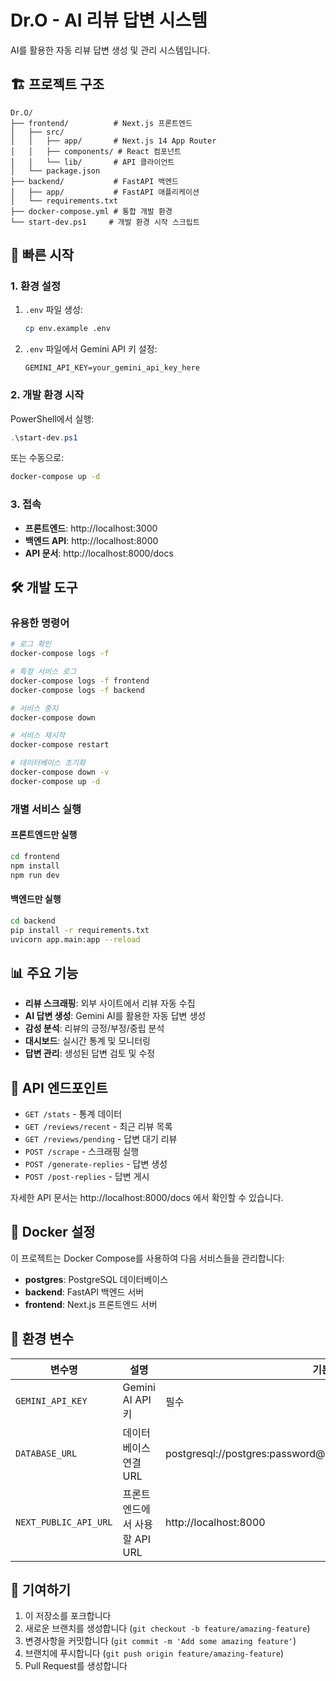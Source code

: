 # Dr.O - AI 리뷰 답변 시스템

AI를 활용한 자동 리뷰 답변 생성 및 관리 시스템입니다.

## 🏗️ 프로젝트 구조

```
Dr.O/
├── frontend/          # Next.js 프론트엔드
│   ├── src/
│   │   ├── app/       # Next.js 14 App Router
│   │   ├── components/ # React 컴포넌트
│   │   └── lib/       # API 클라이언트
│   └── package.json
├── backend/           # FastAPI 백엔드
│   ├── app/           # FastAPI 애플리케이션
│   └── requirements.txt
├── docker-compose.yml # 통합 개발 환경
└── start-dev.ps1     # 개발 환경 시작 스크립트
```

## 🚀 빠른 시작

### 1. 환경 설정

1. `.env` 파일 생성:
   ```bash
   cp env.example .env
   ```

2. `.env` 파일에서 Gemini API 키 설정:
   ```
   GEMINI_API_KEY=your_gemini_api_key_here
   ```

### 2. 개발 환경 시작

PowerShell에서 실행:
```powershell
.\start-dev.ps1
```

또는 수동으로:
```bash
docker-compose up -d
```

### 3. 접속

- **프론트엔드**: http://localhost:3000
- **백엔드 API**: http://localhost:8000
- **API 문서**: http://localhost:8000/docs

## 🛠️ 개발 도구

### 유용한 명령어

```bash
# 로그 확인
docker-compose logs -f

# 특정 서비스 로그
docker-compose logs -f frontend
docker-compose logs -f backend

# 서비스 중지
docker-compose down

# 서비스 재시작
docker-compose restart

# 데이터베이스 초기화
docker-compose down -v
docker-compose up -d
```

### 개별 서비스 실행

#### 프론트엔드만 실행
```bash
cd frontend
npm install
npm run dev
```

#### 백엔드만 실행
```bash
cd backend
pip install -r requirements.txt
uvicorn app.main:app --reload
```

## 📊 주요 기능

- **리뷰 스크래핑**: 외부 사이트에서 리뷰 자동 수집
- **AI 답변 생성**: Gemini AI를 활용한 자동 답변 생성
- **감성 분석**: 리뷰의 긍정/부정/중립 분석
- **대시보드**: 실시간 통계 및 모니터링
- **답변 관리**: 생성된 답변 검토 및 수정

## 🔧 API 엔드포인트

- `GET /stats` - 통계 데이터
- `GET /reviews/recent` - 최근 리뷰 목록
- `GET /reviews/pending` - 답변 대기 리뷰
- `POST /scrape` - 스크래핑 실행
- `POST /generate-replies` - 답변 생성
- `POST /post-replies` - 답변 게시

자세한 API 문서는 http://localhost:8000/docs 에서 확인할 수 있습니다.

## 🐳 Docker 설정

이 프로젝트는 Docker Compose를 사용하여 다음 서비스들을 관리합니다:

- **postgres**: PostgreSQL 데이터베이스
- **backend**: FastAPI 백엔드 서버
- **frontend**: Next.js 프론트엔드 서버

## 📝 환경 변수

| 변수명 | 설명 | 기본값 |
|--------|------|--------|
| `GEMINI_API_KEY` | Gemini AI API 키 | 필수 |
| `DATABASE_URL` | 데이터베이스 연결 URL | postgresql://postgres:password@postgres:5432/review_automation |
| `NEXT_PUBLIC_API_URL` | 프론트엔드에서 사용할 API URL | http://localhost:8000 |

## 🤝 기여하기

1. 이 저장소를 포크합니다
2. 새로운 브랜치를 생성합니다 (`git checkout -b feature/amazing-feature`)
3. 변경사항을 커밋합니다 (`git commit -m 'Add some amazing feature'`)
4. 브랜치에 푸시합니다 (`git push origin feature/amazing-feature`)
5. Pull Request를 생성합니다
